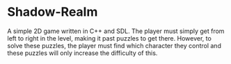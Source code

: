 # Shadow-Realm
A simple 2D game written in C++ and SDL.
The player must simply get from left to right in the level, making it past puzzles to get there.  However, to solve these puzzles, the player must find which character they control and these puzzles will only increase the difficulty of this.
